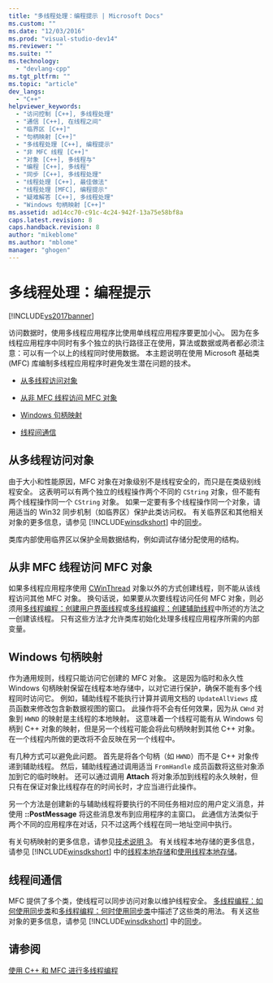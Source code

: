```yaml
---
title: "多线程处理：编程提示 | Microsoft Docs"
ms.custom: ""
ms.date: "12/03/2016"
ms.prod: "visual-studio-dev14"
ms.reviewer: ""
ms.suite: ""
ms.technology: 
  - "devlang-cpp"
ms.tgt_pltfrm: ""
ms.topic: "article"
dev_langs: 
  - "C++"
helpviewer_keywords: 
  - "访问控制 [C++], 多线程处理"
  - "通信 [C++], 在线程之间"
  - "临界区 [C++]"
  - "句柄映射 [C++]"
  - "多线程处理 [C++], 编程提示"
  - "非 MFC 线程 [C++]"
  - "对象 [C++], 多线程与"
  - "编程 [C++], 多线程"
  - "同步 [C++], 多线程处理"
  - "线程处理 [C++], 最佳做法"
  - "线程处理 [MFC], 编程提示"
  - "疑难解答 [C++], 多线程处理"
  - "Windows 句柄映射 [C++]"
ms.assetid: ad14cc70-c91c-4c24-942f-13a75e58bf8a
caps.latest.revision: 8
caps.handback.revision: 8
author: "mikeblome"
ms.author: "mblome"
manager: "ghogen"
---
```

# 多线程处理：编程提示
[!INCLUDE[vs2017banner](../assembler/inline/includes/vs2017banner.md)]

访问数据时，使用多线程应用程序比使用单线程应用程序要更加小心。  因为在多线程应用程序中同时有多个独立的执行路径正在使用，算法或数据或两者都必须注意：可以有一个以上的线程同时使用数据。  本主题说明在使用 Microsoft 基础类 \(MFC\) 库编制多线程应用程序时避免发生潜在问题的技术。  
  
-   [从多线程访问对象](#_core_accessing_objects_from_multiple_threads)  
  
-   [从非 MFC 线程访问 MFC 对象](#_core_accessing_mfc_objects_from_non.2d.mfc_threads)  
  
-   [Windows 句柄映射](#_core_windows_handle_maps)  
  
-   [线程间通信](#_core_communicating_between_threads)  
  
##  <a name="_core_accessing_objects_from_multiple_threads"></a> 从多线程访问对象  
 由于大小和性能原因，MFC 对象在对象级别不是线程安全的，而只是在类级别线程安全。  这表明可以有两个独立的线程操作两个不同的 `CString` 对象，但不能有两个线程操作同一个 `CString` 对象。  如果一定要有多个线程操作同一个对象，请用适当的 Win32 同步机制（如临界区）保护此类访问权。  有关临界区和其他相关对象的更多信息，请参见 [!INCLUDE[winsdkshort](../atl/reference/includes/winsdkshort_md.md)] 中的[同步](http://msdn.microsoft.com/library/windows/desktop/ms686353)。  
  
 类库内部使用临界区以保护全局数据结构，例如调试存储分配使用的结构。  
  
##  <a name="_core_accessing_mfc_objects_from_non.2d.mfc_threads"></a> 从非 MFC 线程访问 MFC 对象  
 如果多线程应用程序使用 [CWinThread](../mfc/reference/cwinthread-class.md) 对象以外的方式创建线程，则不能从该线程访问其他 MFC 对象。  换句话说，如果要从次要线程访问任何 MFC 对象，则必须用[多线程编程：创建用户界面线程](../parallel/multithreading-creating-user-interface-threads.md)或[多线程编程：创建辅助线程](../parallel/multithreading-creating-worker-threads.md)中所述的方法之一创建该线程。  只有这些方法才允许类库初始化处理多线程应用程序所需的内部变量。  
  
##  <a name="_core_windows_handle_maps"></a> Windows 句柄映射  
 作为通用规则，线程只能访问它创建的 MFC 对象。  这是因为临时和永久性 Windows 句柄映射保留在线程本地存储中，以对它进行保护，确保不能有多个线程同时访问它。  例如，辅助线程不能执行计算并调用文档的 `UpdateAllViews` 成员函数来修改包含新数据视图的窗口。  此操作将不会有任何效果，因为从 `CWnd` 对象到 `HWND` 的映射是主线程的本地映射。  这意味着一个线程可能有从 Windows 句柄到 C\+\+ 对象的映射，但是另一个线程可能会将此句柄映射到其他 C\+\+ 对象。  在一个线程内所做的更改将不会反映在另一个线程中。  
  
 有几种方式可以避免此问题。  首先是将各个句柄（如 `HWND`）而不是 C\+\+ 对象传递到辅助线程。  然后，辅助线程通过调用适当 `FromHandle` 成员函数将这些对象添加到它的临时映射。  还可以通过调用 **Attach** 将对象添加到线程的永久映射，但只有在保证对象比线程存在的时间长时，才应当进行此操作。  
  
 另一个方法是创建新的与辅助线程将要执行的不同任务相对应的用户定义消息，并使用 **::PostMessage** 将这些消息发布到应用程序的主窗口。  此通信方法类似于两个不同的应用程序在对话，只不过这两个线程在同一地址空间中执行。  
  
 有关句柄映射的更多信息，请参见[技术说明 3](../mfc/tn003-mapping-of-windows-handles-to-objects.md)。  有关线程本地存储的更多信息，请参见 [!INCLUDE[winsdkshort](../atl/reference/includes/winsdkshort_md.md)] 中的[线程本地存储](http://msdn.microsoft.com/library/windows/desktop/ms686749)和[使用线程本地存储](http://msdn.microsoft.com/library/windows/desktop/ms686991)。  
  
##  <a name="_core_communicating_between_threads"></a> 线程间通信  
 MFC 提供了多个类，使线程可以同步访问对象以维护线程安全。  [多线程编程：如何使用同步类](../parallel/multithreading-how-to-use-the-synchronization-classes.md)和[多线程编程：何时使用同步类](../parallel/multithreading-when-to-use-the-synchronization-classes.md)中描述了这些类的用法。  有关这些对象的更多信息，请参见 [!INCLUDE[winsdkshort](../atl/reference/includes/winsdkshort_md.md)] 中的[同步](http://msdn.microsoft.com/library/windows/desktop/ms686353)。  
  
## 请参阅  
 [使用 C\+\+ 和 MFC 进行多线程编程](../parallel/multithreading-with-cpp-and-mfc.md)